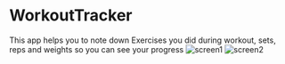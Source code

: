 # WorkoutTracker

This app helps you to note down Exercises you did during workout, sets, reps and weights so you can see your progress
![screen1](https://user-images.githubusercontent.com/58412297/222654303-73c5f080-5f91-4461-9d6d-1d6905dd57a5.jpg)
![screen2](https://user-images.githubusercontent.com/58412297/222654314-4f51c981-2908-4fdd-a24e-9150ef2bad8d.jpg)
